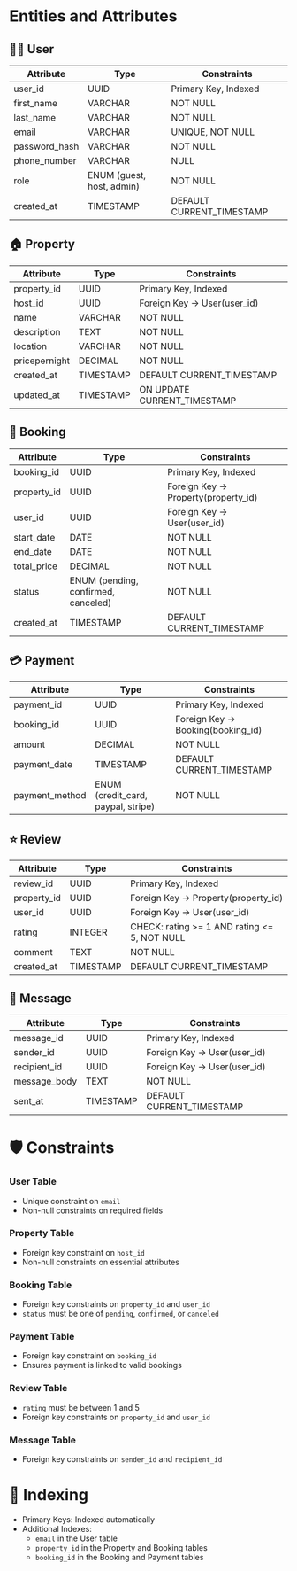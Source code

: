 
# Entities and Attributes

## 🧑‍💼 User
| Attribute       | Type                           | Constraints                     |
|-----------------|--------------------------------|--------------------------------|
| user_id         | UUID                           | Primary Key, Indexed            |
| first_name      | VARCHAR                       | NOT NULL                       |
| last_name       | VARCHAR                       | NOT NULL                       |
| email           | VARCHAR                       | UNIQUE, NOT NULL               |
| password_hash   | VARCHAR                       | NOT NULL                       |
| phone_number    | VARCHAR                       | NULL                          |
| role            | ENUM (guest, host, admin)     | NOT NULL                      |
| created_at      | TIMESTAMP                    | DEFAULT CURRENT_TIMESTAMP      |

## 🏠 Property
| Attribute       | Type                           | Constraints                     |
|-----------------|--------------------------------|--------------------------------|
| property_id     | UUID                           | Primary Key, Indexed            |
| host_id         | UUID                           | Foreign Key → User(user_id)    |
| name            | VARCHAR                       | NOT NULL                       |
| description     | TEXT                          | NOT NULL                       |
| location        | VARCHAR                       | NOT NULL                       |
| pricepernight   | DECIMAL                      | NOT NULL                       |
| created_at      | TIMESTAMP                    | DEFAULT CURRENT_TIMESTAMP      |
| updated_at      | TIMESTAMP                    | ON UPDATE CURRENT_TIMESTAMP     |

## 📅 Booking
| Attribute       | Type                           | Constraints                     |
|-----------------|--------------------------------|--------------------------------|
| booking_id      | UUID                           | Primary Key, Indexed            |
| property_id     | UUID                           | Foreign Key → Property(property_id) |
| user_id         | UUID                           | Foreign Key → User(user_id)    |
| start_date      | DATE                          | NOT NULL                       |
| end_date        | DATE                          | NOT NULL                       |
| total_price     | DECIMAL                      | NOT NULL                       |
| status          | ENUM (pending, confirmed, canceled) | NOT NULL                  |
| created_at      | TIMESTAMP                    | DEFAULT CURRENT_TIMESTAMP      |

## 💳 Payment
| Attribute       | Type                           | Constraints                     |
|-----------------|--------------------------------|--------------------------------|
| payment_id      | UUID                           | Primary Key, Indexed            |
| booking_id      | UUID                           | Foreign Key → Booking(booking_id) |
| amount          | DECIMAL                      | NOT NULL                       |
| payment_date    | TIMESTAMP                    | DEFAULT CURRENT_TIMESTAMP      |
| payment_method  | ENUM (credit_card, paypal, stripe) | NOT NULL                  |

## ⭐ Review
| Attribute       | Type                           | Constraints                     |
|-----------------|--------------------------------|--------------------------------|
| review_id       | UUID                           | Primary Key, Indexed            |
| property_id     | UUID                           | Foreign Key → Property(property_id) |
| user_id         | UUID                           | Foreign Key → User(user_id)    |
| rating          | INTEGER                      | CHECK: rating >= 1 AND rating <= 5, NOT NULL |
| comment         | TEXT                          | NOT NULL                       |
| created_at      | TIMESTAMP                    | DEFAULT CURRENT_TIMESTAMP      |

## 💬 Message
| Attribute       | Type                           | Constraints                     |
|-----------------|--------------------------------|--------------------------------|
| message_id      | UUID                           | Primary Key, Indexed            |
| sender_id       | UUID                           | Foreign Key → User(user_id)    |
| recipient_id    | UUID                           | Foreign Key → User(user_id)    |
| message_body    | TEXT                          | NOT NULL                       |
| sent_at         | TIMESTAMP                    | DEFAULT CURRENT_TIMESTAMP      |

# 🛡️ Constraints

### User Table
- Unique constraint on `email`
- Non-null constraints on required fields

### Property Table
- Foreign key constraint on `host_id`
- Non-null constraints on essential attributes

### Booking Table
- Foreign key constraints on `property_id` and `user_id`
- `status` must be one of `pending`, `confirmed`, or `canceled`

### Payment Table
- Foreign key constraint on `booking_id`
- Ensures payment is linked to valid bookings

### Review Table
- `rating` must be between 1 and 5
- Foreign key constraints on `property_id` and `user_id`

### Message Table
- Foreign key constraints on `sender_id` and `recipient_id`

# 📌 Indexing

- Primary Keys: Indexed automatically
- Additional Indexes:
  - `email` in the User table
  - `property_id` in the Property and Booking tables
  - `booking_id` in the Booking and Payment tables
